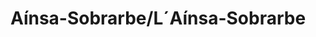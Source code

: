 ---
title: Aínsa-Sobrarbe/L´Aínsa-Sobrarbe
url: /ainsa-sobrarbe-l-ainsa-sobrarbe/
latitude: 42.415
longitude: 0.146
---
